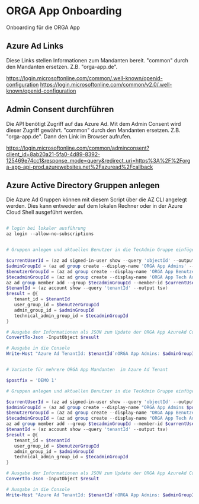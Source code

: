 # ORGA App Onboarding

Onboarding für die ORGA App

## Azure Ad Links

Diese Links stellen Informationen zum Mandanten bereit. "common" durch den Mandanten ersetzen. Z.B. "orga-app.de".

https://login.microsoftonline.com/common/.well-known/openid-configuration
https://login.microsoftonline.com/common/v2.0/.well-known/openid-configuration


## Admin Consent durchführen

Die API benötigt Zugriff auf das Azure Ad. Mit dem Admin Consent wird dieser Zugriff gewährt. "common" durch den Mandanten ersetzen. Z.B. "orga-app.de". Dann den Link im Browser aufrufen.

https://login.microsoftonline.com/common/adminconsent?client_id=8ab20a21-5fa0-4d89-8392-125469e74cc1&response_mode=query&redirect_uri=https%3A%2F%2Forga-app-api-prod.azurewebsites.net%2Fazuread%2Fcallback

## Azure Active Directory Gruppen anlegen

Die Azure Ad Gruppen können mit diesem Script über die AZ CLI angelegt werden. Dies kann entweder auf dem lokalen Rechner oder in der Azure Cloud Shell ausgeführt werden. 

```powershell

# login bei lokaler ausführung
az login --allow-no-subscriptions

```

```powershell

# Gruppen anlegen und aktuellen Benutzer in die TecAdmin Gruppe einfügen

$currentUserId = (az ad signed-in-user show --query 'objectId' --output tsv)
$adminGroupId = (az ad group create --display-name 'ORGA App Admins' --query 'objectId' --output tsv)
$benutzerGroupId = (az ad group create --display-name 'ORGA App Benutzer' --query 'objectId' --output tsv)
$tecadminGroupId = (az ad group create --display-name 'ORGA App Tech Admins' --query 'objectId' --output tsv)
az ad group member add --group $tecadminGroupId --member-id $currentUserId
$tenantId = (az account show --query 'tenantId' --output tsv)
$result = @{
   tenant_id = $tenantId
   user_group_id = $benutzerGroupId
   admin_group_id = $adminGroupId
   technical_admin_group_id = $tecadminGroupId
}

# Ausgabe der Informationen als JSON zum Update der ORGA App AzureAd Config
ConvertTo-Json -InputObject $result

# Ausgabe in die Console
Write-Host "Azure Ad TenantId: $tenantId`nORGA App Admins: $adminGroupId `nORGA App Benutzer: $benutzerGroupId `nORGA-App Tech Admins $tecadminGroupId"

```


```powershell

# Variante für mehrere ORGA App Mandanten  im Azure Ad Tenant

$postfix = 'DEMO 1'

# Gruppen anlegen und aktuellen Benutzer in die TecAdmin Gruppe einfügen

$currentUserId = (az ad signed-in-user show --query 'objectId' --output tsv)
$adminGroupId = (az ad group create --display-name "ORGA App Admins $postfix" --query 'objectId' --output tsv)
$benutzerGroupId = (az ad group create --display-name "ORGA App Benutzer $postfix" --query 'objectId' --output tsv)
$tecadminGroupId = (az ad group create --display-name "ORGA App Tech Admins $postfix" --query 'objectId' --output tsv)
az ad group member add --group $tecadminGroupId --member-id $currentUserId
$tenantId = (az account show --query 'tenantId' --output tsv)
$result = @{
   tenant_id = $tenantId
   user_group_id = $benutzerGroupId
   admin_group_id = $adminGroupId
   technical_admin_group_id = $tecadminGroupId
}

# Ausgabe der Informationen als JSON zum Update der ORGA App AzureAd Config
ConvertTo-Json -InputObject $result

# Ausgabe in die Console
Write-Host "Azure Ad TenantId: $tenantId`nORGA App Admins: $adminGroupId `nORGA App Benutzer: $benutzerGroupId `nORGA-App Tech Admins $tecadminGroupId"

```
